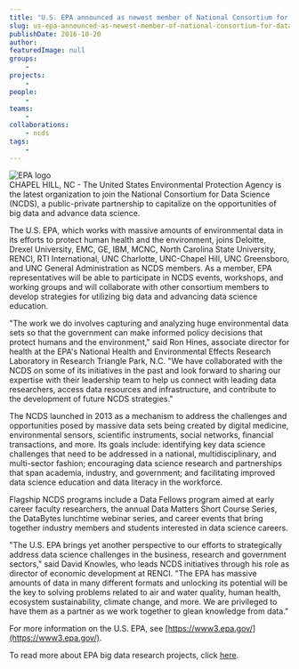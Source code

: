 ```yaml
---
title: "U.S. EPA announced as newest member of National Consortium for Data Science"
slug: us-epa-announced-as-newest-member-of-national-consortium-for-data-science
publishDate: 2016-10-20
author: 
featuredImage: null
groups:
    - 
projects:
    - 
people:
    - 
teams: 
    - 
collaborations:
    - ncds
tags:
    - 
---
```


![EPA logo](https://renci.org/wp-content/uploads/2016/10/EPA-frontpage-300x300.png)  
CHAPEL HILL, NC - The United States Environmental Protection Agency is the latest organization to join the National Consortium for Data Science (NCDS), a public-private partnership to capitalize on the opportunities of big data and advance data science.

The U.S. EPA, which works with massive amounts of environmental data in its efforts to protect human health and the environment, joins Deloitte, Drexel University, EMC, GE, IBM, MCNC, North Carolina State University, RENCI, RTI International, UNC Charlotte, UNC-Chapel Hill, UNC Greensboro, and UNC General Administration as NCDS members. As a member, EPA representatives will be able to participate in NCDS events, workshops, and working groups and will collaborate with other consortium members to develop strategies for utilizing big data and advancing data science education.  

"The work we do involves capturing and analyzing huge environmental data sets so that the government can make informed policy decisions that protect humans and the environment," said Ron Hines, associate director for health at the EPA's National Health and Environmental Effects Research Laboratory in Research Triangle Park, N.C. "We have collaborated with the NCDS on some of its initiatives in the past and look forward to sharing our expertise with their leadership team to help us connect with leading data researchers, access data resources and infrastructure, and contribute to the development of future NCDS strategies."

The NCDS launched in 2013 as a mechanism to address the challenges and opportunities posed by massive data sets being created by digital medicine, environmental sensors, scientific instruments, social networks, financial transactions, and more. Its goals include: identifying key data science challenges that need to be addressed in a national, multidisciplinary, and multi-sector fashion; encouraging data science research and partnerships that span academia, industry, and government; and facilitating improved data science education and data literacy in the workforce.

Flagship NCDS programs include a Data Fellows program aimed at early career faculty researchers, the annual Data Matters Short Course Series, the DataBytes lunchtime webinar series, and career events that bring together industry members and students interested in data science careers.

"The U.S. EPA brings yet another perspective to our efforts to strategically address data science challenges in the business, research and government sectors," said David Knowles, who leads NCDS initiatives through his role as director of economic development at RENCI. "The EPA has massive amounts of data in many different formats and unlocking its potential will be the key to solving problems related to air and water quality, human health, ecosystem sustainability, climate change, and more. We are privileged to have them as a partner as we work together to glean knowledge from data."

For more information on the U.S. EPA, see [https://www3.epa.gov/](https://www3.epa.gov/).

To read more about EPA big data research projects, click [here](https://blog.epa.gov/blog/2016/10/filling-the-gaps-in-environmental-science-with-big-data/).

